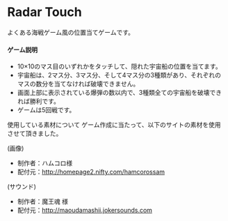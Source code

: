 # Radar Touch
よくある海戦ゲーム風の位置当てゲームです。

#### ゲーム説明
* 10×10のマス目のいずれかをタッチして、隠れた宇宙船の位置を当てます。
* 宇宙船は、2マス分、3マス分、そして4マス分の3種類があり、それぞれのマスの数分を当てなければ破壊できません。
* 画面上部に表示されている爆弾の数以内で、3種類全ての宇宙船を破壊できれば勝利です。
* ゲームは5回戦です。

使用している素材について
ゲーム作成に当たって、以下のサイトの素材を使用させて頂きました。

(画像)
* 制作者：ハムコロ様
* 配付元：http://homepage2.nifty.com/hamcorossam

(サウンド)
* 制作者：魔王魂 様
* 配付元：http://maoudamashii.jokersounds.com
